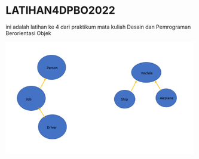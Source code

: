 # LATIHAN4DPBO2022
ini adalah latihan ke 4 dari praktikum mata kuliah Desain dan Pemrograman Berorientasi Objek


![rancangan](https://github.com/fialif/LATIHAN4DPBO2022/blob/main/latihan%204/rancangan.png?raw=true)
